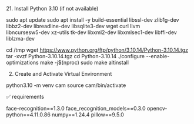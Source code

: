 2️1. Install Python 3.10 (if not available)

sudo apt update
sudo apt install -y build-essential libssl-dev zlib1g-dev \
libbz2-dev libreadline-dev libsqlite3-dev wget curl llvm \
libncursesw5-dev xz-utils tk-dev libxml2-dev libxmlsec1-dev libffi-dev liblzma-dev

cd /tmp
wget https://www.python.org/ftp/python/3.10.14/Python-3.10.14.tgz
tar -xvzf Python-3.10.14.tgz
cd Python-3.10.14
./configure --enable-optimizations
make -j$(nproc)
sudo make altinstall
 
 2. Create and Activate Virtual Environment

python3.10 -m venv cam
source cam/bin/activate






✅ requirements

face-recognition==1.3.0
face_recognition_models==0.3.0
opencv-python==4.11.0.86
numpy==1.24.4
pillow==9.5.0
